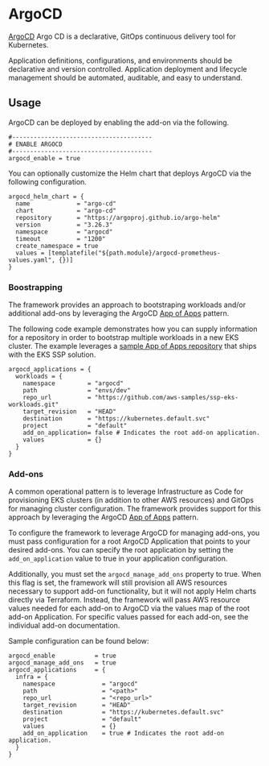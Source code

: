 # ArgoCD

[ArgoCD](https://argo-cd.readthedocs.io/en/stable/) Argo CD is a declarative, GitOps continuous delivery tool for Kubernetes.

Application definitions, configurations, and environments should be declarative and version controlled. Application deployment and lifecycle management should be automated, auditable, and easy to understand.

## Usage

ArgoCD can be deployed by enabling the add-on via the following.

```hcl
#---------------------------------------
# ENABLE ARGOCD
#---------------------------------------
argocd_enable = true
```

You can optionally customize the Helm chart that deploys ArgoCD via the following configuration.

```hcl
argocd_helm_chart = {
  name             = "argo-cd"
  chart            = "argo-cd"
  repository       = "https://argoproj.github.io/argo-helm"
  version          = "3.26.3"
  namespace        = "argocd"
  timeout          = "1200"
  create_namespace = true
  values = [templatefile("${path.module}/argocd-prometheus-values.yaml", {})]
}
```

### Boostrapping

The framework provides an approach to bootstraping workloads and/or additional add-ons by leveraging the ArgoCD [App of Apps](https://argo-cd.readthedocs.io/en/stable/operator-manual/cluster-bootstrapping/) pattern.

 The following code example demonstrates how you can supply information for a repository in order to bootstrap multiple workloads in a new EKS cluster. The example leverages a [sample App of Apps repository](https://github.com/aws-samples/ssp-eks-workloads.git) that ships with the EKS SSP solution.

```hcl
argocd_applications = {
  workloads = {
    namespace         = "argocd"
    path              = "envs/dev"
    repo_url          = "https://github.com/aws-samples/ssp-eks-workloads.git"
    target_revision   = "HEAD"
    destination       = "https://kubernetes.default.svc"
    project           = "default"
    add_on_application= false # Indicates the root add-on application.
    values            = {}
  }
}
```

### Add-ons

A common operational pattern is to leverage Infrastructure as Code for provisioning EKS clusters (in addition to other AWS resources) and GitOps for managing cluster configuration. The framework provides support for this approach by leveraging the ArgoCD [App of Apps](https://argo-cd.readthedocs.io/en/stable/operator-manual/cluster-bootstrapping/) pattern.

To configure the framework to leverage ArgoCD for managing add-ons, you must pass configuration for a root ArgoCD Application that points to your desired add-ons. You can specify the root application by setting the `add_on_application` value to true in your application configuration.

Additionally, you must set the `argocd_manage_add_ons` property to true. When this flag is set, the framework will still provision all AWS resources necessary to support add-on functionality, but it will not apply Helm charts directly via Terraform. Instead, the framework will pass AWS resource values needed for each add-on to ArgoCD via the values map of the root add-on Application. For specific values passed for each add-on, see the individual add-on documentation.

Sample configuration can be found below:

```
argocd_enable           = true
argocd_manage_add_ons   = true
argocd_applications     = {
  infra = {
    namespace             = "argocd"
    path                  = "<path>"
    repo_url              = "<repo_url>"
    target_revision       = "HEAD"
    destination           = "https://kubernetes.default.svc"
    project               = "default"
    values                = {}
    add_on_application    = true # Indicates the root add-on application.
  }
}
```
